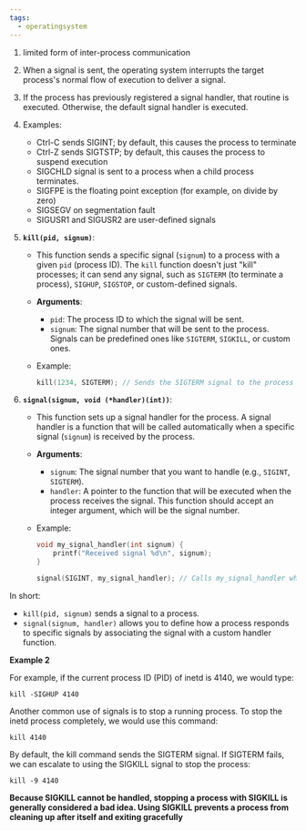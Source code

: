 ```yaml
---
tags:
  - operatingsystem
---
```

1. limited form of inter-process communication
2. When a signal is sent, the operating system interrupts the target process's normal flow of execution to deliver a signal.
3. If the process has previously registered a signal handler, that routine is executed. Otherwise, the default signal handler is executed.
4. Examples:
    - Ctrl-C sends SIGINT; by default, this causes the process to terminate
    - Ctrl-Z sends SIGTSTP; by default, this causes the process to suspend execution
    - SIGCHLD signal is sent to a process when a child process terminates.
    - SIGFPE is the floating point exception (for example, on divide by zero)
    - SIGSEGV on segmentation fault
    - SIGUSR1 and SIGUSR2 are user-defined signals

1. **`kill(pid, signum)`**:
   - This function sends a specific signal (`signum`) to a process with a given `pid` (process ID). The `kill` function doesn't just "kill" processes; it can send any signal, such as `SIGTERM` (to terminate a process), `SIGHUP`, `SIGSTOP`, or custom-defined signals.
   
   - **Arguments**:
     - `pid`: The process ID to which the signal will be sent.
     - `signum`: The signal number that will be sent to the process. Signals can be predefined ones like `SIGTERM`, `SIGKILL`, or custom ones.
   
   - Example:
     ```c
     kill(1234, SIGTERM); // Sends the SIGTERM signal to the process with pid 1234
     ```

2. **`signal(signum, void (*handler)(int))`**:
   - This function sets up a signal handler for the process. A signal handler is a function that will be called automatically when a specific signal (`signum`) is received by the process.
   
   - **Arguments**:
     - `signum`: The signal number that you want to handle (e.g., `SIGINT`, `SIGTERM`).
     - `handler`: A pointer to the function that will be executed when the process receives the signal. This function should accept an integer argument, which will be the signal number.
   
   - Example:
     ```c
     void my_signal_handler(int signum) {
         printf("Received signal %d\n", signum);
     }
     
     signal(SIGINT, my_signal_handler); // Calls my_signal_handler when SIGINT is received (Ctrl+C)
     ```

In short:
- `kill(pid, signum)` sends a signal to a process.
- `signal(signum, handler)` allows you to define how a process responds to specific signals by associating the signal with a custom handler function.



**Example 2**

For example, if the current process ID (PID) of inetd is 4140, we would type:

`kill -SIGHUP 4140`

Another common use of signals is to stop a running process. To stop the inetd process completely, we would use this command:

`kill 4140`

By default, the kill command sends the SIGTERM signal. If SIGTERM fails, we can escalate to using the SIGKILL signal to stop the process:

`kill -9 4140`

**Because SIGKILL cannot be handled, stopping a process with SIGKILL is generally considered a bad idea. Using SIGKILL prevents a process from cleaning up after itself and exiting gracefully**

